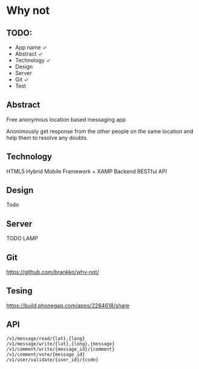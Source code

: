 # Why not

## TODO:
- App name ✓
- Abstract ✓
- Technology ✓
- Design
- Server
- Git ✓
- Test


## Abstract

Free anonymous location based messaging app

Anonimously get response from the other people on the same location and help them to resolve any doubts.


## Technology

HTML5 Hybrid Mobile Framework + XAMP Backend RESTful API


## Design

Todo

## Server

TODO LAMP


## Git

https://github.com/brankko/why-not/


## Tesing

https://build.phonegap.com/apps/2284618/share


## API

```
/v1/message/read/{lat},{long}
/v1/message/write/{lat},{long},{message}
/v1/comment/write/{message_id}/{comment}
/v1/comment/vote/{message_id}
/v1/user/validate/{user_id}/{code}
```